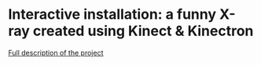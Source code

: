 # Interactive installation: a funny X-ray created using Kinect & Kinectron
[Full description of the project](https://medium.com/elena-glazkova/the-interactive-x-ray-created-using-kinect-kinectron-and-p5-js-fd136533793a)
